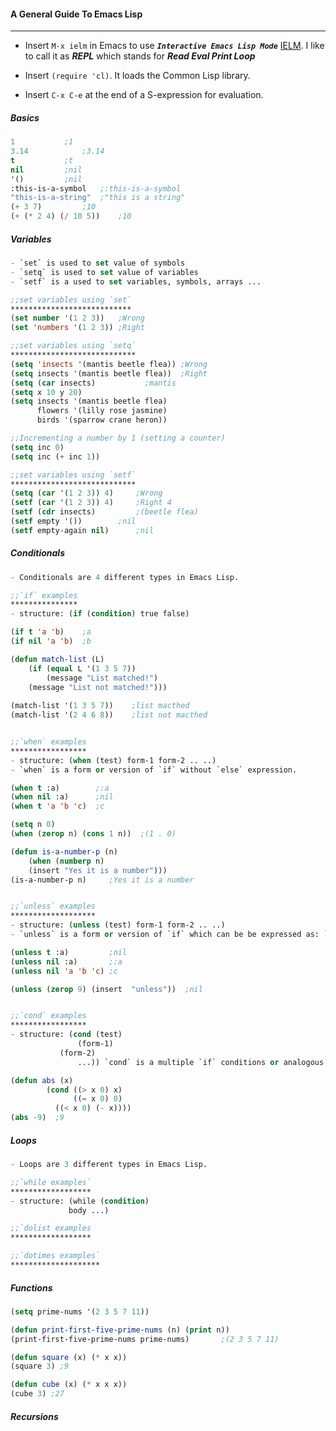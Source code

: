 #### A General Guide To Emacs Lisp
------------

- Insert `M-x ielm` in Emacs to use _**`Interactive Emacs Lisp Mode`**_ [IELM](http://wikemacs.org/wiki/IELM). I like to call it as _**REPL**_ which stands for _**Read Eval Print Loop**_  

- Insert `(require 'cl)`. It loads the Common Lisp library.

- Insert `C-x C-e` at the end of a S-expression for evaluation.

##### Basics

```el
1			;1
3.14			;3.14
t			;t
nil			;nil
'()			;nil
:this-is-a-symbol	;:this-is-a-symbol
"this-is-a-string" 	;"this is a string"
(+ 3 7)			;10
(+ (* 2 4) (/ 10 5))    ;10
```

##### Variables
```el
- `set` is used to set value of symbols
- `setq` is used to set value of variables
- `setf` is a used to set variables, symbols, arrays ...

;;set variables using `set`
***************************
(set number '(1 2 3))	;Wrong
(set 'numbers '(1 2 3)) ;Right

;;set variables using `setq`
****************************
(setq 'insects '(mantis beetle flea)) ;Wrong
(setq insects '(mantis beetle flea))  ;Right
(setq (car insects)		      ;mantis
(setq x 10 y 20)       	      	      
(setq insects '(mantis beetle flea)
      flowers '(lilly rose jasmine)
      birds '(sparrow crane heron))

;;Incrementing a number by 1 (setting a counter)
(setq inc 0)
(setq inc (+ inc 1))

;;set variables using `setf`
****************************
(setq (car '(1 2 3)) 4)		;Wrong
(setf (car '(1 2 3)) 4) 	;Right 4
(setf (cdr insects)  		;(beetle flea)
(setf empty '()) 		;nil
(setf empty-again nil) 		;nil
```

##### Conditionals
```el
- Conditionals are 4 different types in Emacs Lisp.

;;`if` examples
***************
- structure: (if (condition) true false)

(if t 'a 'b)	;a
(if nil 'a 'b)  ;b

(defun match-list (L)
    (if (equal L '(1 3 5 7))
        (message "List matched!")
	(message "List not matched!")))
	
(match-list '(1 3 5 7))    ;list macthed
(match-list '(2 4 6 8))    ;list not macthed


;;`when` examples
*****************
- structure: (when (test) form-1 form-2 .. ..)
- `when` is a form or version of `if` without `else` expression.

(when t :a)    	   ;:a
(when nil :a)	   ;nil
(when t 'a 'b 'c)  ;c

(setq n 0)
(when (zerop n) (cons 1 n))  ;(1 . 0)

(defun is-a-number-p (n)
    (when (numberp n)
    (insert "Yes it is a number")))
(is-a-number-p n)     ;Yes it is a number


;;`unless` examples
*******************
- structure: (unless (test) form-1 form-2 .. ..)
- `unless` is a form or version of `if` which can be be expressed as: `if not` or `if !condition`

(unless t :a) 	      ;nil	
(unless nil :a)	      ;:a
(unless nil 'a 'b 'c) ;c

(unless (zerop 9) (insert  "unless"))  ;nil


;;`cond` examples
*****************
- structure: (cond (test)
  	     	   (form-1)
		   (form-2)
		       ...)) `cond` is a multiple `if` conditions or analogous to `case` statements in Algol type programming langauges.   

(defun abs (x)
       	(cond ((> x 0) x)
              ((= x 0) 0)
	      ((< x 0) (- x))))
(abs -9)  ;9
```

##### Loops
```el
- Loops are 3 different types in Emacs Lisp.

;;`while examples`
******************
- structure: (while (condition)
		     body ...)

;;`dolist examples
******************

;;`dotimes examples`
********************
```

##### Functions
```el
(setq prime-nums '(2 3 5 7 11))

(defun print-first-five-prime-nums (n) (print n))
(print-first-five-prime-nums prime-nums)       ;(2 3 5 7 11)

(defun square (x) (* x x))
(square 3) ;9

(defun cube (x) (* x x x))
(cube 3) ;27
```

##### Recursions

